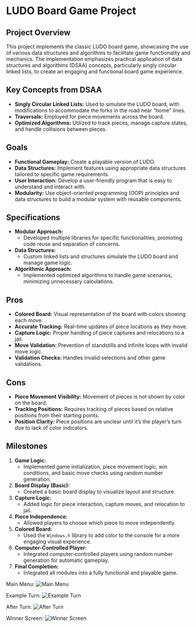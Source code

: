 # LUDO Board Game Project

## Project Overview

This project implements the classic LUDO board game, showcasing the use of various data structures and algorithms to facilitate game functionality and mechanics. The implementation emphasizes practical application of data structures and algorithms (DSAA) concepts, particularly singly circular linked lists, to create an engaging and functional board game experience.

## Key Concepts from DSAA

- **Singly Circular Linked Lists:** Used to simulate the LUDO board, with modifications to accommodate the forks in the road near “home” lines.
- **Traversals:** Employed for piece movements across the board.
- **Optimized Algorithms:** Utilized to track pieces, manage capture states, and handle collisions between pieces.

## Goals

- **Functional Gameplay:** Create a playable version of LUDO.
- **Data Structures:** Implement features using appropriate data structures tailored to specific game requirements.
- **User Interaction:** Develop a user-friendly program that is easy to understand and interact with.
- **Modularity:** Use object-oriented programming (OOP) principles and data structures to build a modular system with reusable components.

## Specifications

- **Modular Approach:** 
  - Developed multiple libraries for specific functionalities, promoting code reuse and separation of concerns.
- **Data Structures:**
  - Custom linked lists and structures simulate the LUDO board and manage game logic.
- **Algorithmic Approach:**
  - Implemented optimized algorithms to handle game scenarios, minimizing unnecessary calculations.

## Pros

- **Colored Board:** Visual representation of the board with colors showing each move.
- **Accurate Tracking:** Real-time updates of piece locations as they move.
- **Capture Logic:** Proper handling of piece captures and relocations to a jail.
- **Move Validation:** Prevention of standstills and infinite loops with invalid move logic.
- **Validation Checks:** Handles invalid selections and other game validations.

## Cons

- **Piece Movement Visibility:** Movement of pieces is not shown by color on the board.
- **Tracking Positions:** Requires tracking of pieces based on relative positions from their starting points.
- **Position Clarity:** Piece positions are unclear until it’s the player’s turn due to lack of color indicators.

## Milestones

1. **Game Logic:** 
   - Implemented game initialization, piece movement logic, win conditions, and basic move checks using random number generation.
2. **Board Display (Basic):** 
   - Created a basic board display to visualize layout and structure.
3. **Capture Logic:** 
   - Added logic for piece interaction, capture moves, and relocation to jail.
4. **Piece Independence:** 
   - Allowed players to choose which piece to move independently.
5. **Colored Board:** 
   - Used the `Windows.h` library to add color to the console for a more engaging visual experience.
6. **Computer-Controlled Player:** 
   - Integrated computer-controlled players using random number generation for automatic gameplay.
7. **Final Completion:** 
   - Integrated all modules into a fully functional and playable game.

Main Menu:
![Main Menu](https://github.com/user-attachments/assets/325540f9-d69b-4f53-8330-c6f87f1aaa64)

Example Turn:
![Example Turn](https://github.com/user-attachments/assets/b0be9d40-86ef-496f-863d-6e85d2c42e68)

After Turn:
 ![After Turn](https://github.com/user-attachments/assets/1a81a6db-0a61-4fbf-a711-e44964a76495)

Winner Screen:
  ![Winner Screen](https://github.com/user-attachments/assets/cf7d06df-71d1-41f2-a7d4-86c64e0f6cd2)

